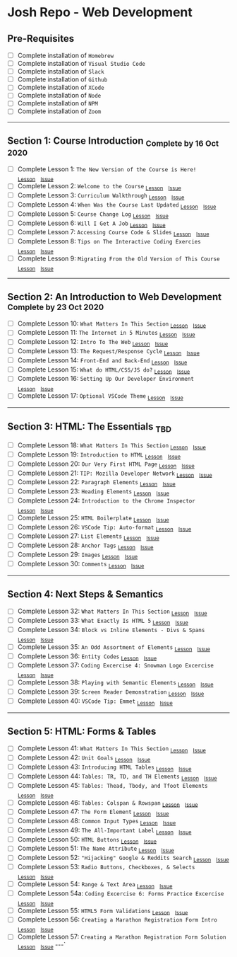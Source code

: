 # Josh Repo - Web Development

## Pre-Requisites
- [ ] Complete installation of `Homebrew`
- [ ] Complete installation of `Visual Studio Code`
- [ ] Complete installation of `Slack`
- [ ] Complete installation of `Github`
- [ ] Complete installation of `XCode`
- [ ] Complete installation of `Node`
- [ ] Complete installation of `NPM`
- [ ] Complete installation of `Zoom`
---

## Section 1: Course Introduction <sub>Complete by 16 Oct 2020</sub>

- [ ] Complete Lesson 1: `The New Version of the Course is Here!` <sub>[Lesson](https://www.udemy.com/course/the-web-developer-bootcamp/learn/lecture/22608008#overview)</sub>&nbsp;&nbsp;&nbsp;<sub>[Issue](https://github.com/rodriggj/WebDevelopmentJosh/issues/2)</sub>
- [ ] Complete Lesson 2: `Welcome to the Course` <sub>[Lesson](https://www.udemy.com/course/the-web-developer-bootcamp/learn/lecture/22587506#overview)</sub>&nbsp;&nbsp;&nbsp;<sub>[Issue](https://github.com/rodriggj/WebDevelopmentJosh/issues/3)</sub>
- [ ] Complete Lesson 3: `Curriculum Walkthrough` <sub>[Lesson](https://www.udemy.com/course/the-web-developer-bootcamp/learn/lecture/22587510#overview)</sub>&nbsp;&nbsp;&nbsp;<sub>[Issue](https://github.com/rodriggj/WebDevelopmentJosh/issues/4)</sub>
- [ ] Complete Lesson 4: `When Was the Course Last Updated` <sub>[Lesson](https://www.udemy.com/course/the-web-developer-bootcamp/learn/lecture/22587514#overview)</sub>&nbsp;&nbsp;&nbsp;<sub>[Issue](https://github.com/rodriggj/WebDevelopmentJosh/issues/5)</sub>
- [ ] Complete Lesson 5: `Course Change Log` <sub>[Lesson](https://www.udemy.com/course/the-web-developer-bootcamp/learn/lecture/22588356#overview)</sub>&nbsp;&nbsp;&nbsp;<sub>[Issue](https://github.com/rodriggj/WebDevelopmentJosh/issues/6)</sub>
- [ ] Complete Lesson 6: `Will I Get A Job` <sub>[Lesson](https://www.udemy.com/course/the-web-developer-bootcamp/learn/lecture/22587516#overview)</sub>&nbsp;&nbsp;&nbsp;<sub>[Issue](https://github.com/rodriggj/WebDevelopmentJosh/issues/7)</sub>
- [ ] Complete Lesson 7: `Accessing Course Code & Slides` <sub>[Lesson](https://www.udemy.com/course/the-web-developer-bootcamp/learn/lecture/22587518#overview)</sub>&nbsp;&nbsp;&nbsp;<sub>[Issue](https://github.com/rodriggj/WebDevelopmentJosh/issues/8)</sub>
- [ ] Complete Lesson 8: `Tips on The Interactive Coding Exercies` <sub>[Lesson](https://www.udemy.com/course/the-web-developer-bootcamp/learn/lecture/22708691#overview)</sub>&nbsp;&nbsp;&nbsp;<sub>[Issue](https://github.com/rodriggj/WebDevelopmentJosh/issues/9)</sub>
- [ ] Complete Lesson 9: `Migrating From the Old Version of This Course` <sub>[Lesson](https://www.udemy.com/course/the-web-developer-bootcamp/learn/lecture/22711119#overview)</sub>&nbsp;&nbsp;&nbsp;<sub>[Issue](https://github.com/rodriggj/WebDevelopmentJosh/issues/10)</sub>
---

## Section 2: An Introduction to Web Development <sub>Complete by 23 Oct 2020</sub>

- [ ] Complete Lesson 10: `What Matters In This Section` <sub>[Lesson](https://www.udemy.com/course/the-web-developer-bootcamp/learn/lecture/22608008#overview)</sub>&nbsp;&nbsp;&nbsp;<sub>[Issue](https://github.com/rodriggj/WebDevelopmentJosh/issues/2)</sub>
- [ ] Complete Lesson 11: `The Internet in 5 Minutes` <sub>[Lesson](https://www.udemy.com/course/the-web-developer-bootcamp/learn/lecture/22587506#overview)</sub>&nbsp;&nbsp;&nbsp;<sub>[Issue](https://github.com/rodriggj/WebDevelopmentJosh/issues/3)</sub>
- [ ] Complete Lesson 12: `Intro To The Web` <sub>[Lesson](https://www.udemy.com/course/the-web-developer-bootcamp/learn/lecture/22587510#overview)</sub>&nbsp;&nbsp;&nbsp;<sub>[Issue](https://github.com/rodriggj/WebDevelopmentJosh/issues/4)</sub>
- [ ] Complete Lesson 13: `The Request/Response Cycle` <sub>[Lesson](https://www.udemy.com/course/the-web-developer-bootcamp/learn/lecture/22587514#overview)</sub>&nbsp;&nbsp;&nbsp;<sub>[Issue](https://github.com/rodriggj/WebDevelopmentJosh/issues/5)</sub>
- [ ] Complete Lesson 14: `Front-End and Back-End` <sub>[Lesson](https://www.udemy.com/course/the-web-developer-bootcamp/learn/lecture/22588356#overview)</sub>&nbsp;&nbsp;&nbsp;<sub>[Issue](https://github.com/rodriggj/WebDevelopmentJosh/issues/6)</sub>
- [ ] Complete Lesson 15: `What do HTML/CSS/JS do?` <sub>[Lesson](https://www.udemy.com/course/the-web-developer-bootcamp/learn/lecture/22587516#overview)</sub>&nbsp;&nbsp;&nbsp;<sub>[Issue](https://github.com/rodriggj/WebDevelopmentJosh/issues/7)</sub>
- [ ] Complete Lesson 16: `Setting Up Our Developer Environment` <sub>[Lesson](https://www.udemy.com/course/the-web-developer-bootcamp/learn/lecture/22587518#overview)</sub>&nbsp;&nbsp;&nbsp;<sub>[Issue](https://github.com/rodriggj/WebDevelopmentJosh/issues/8)</sub>
- [ ] Complete Lesson 17: `Optional VSCode Theme` <sub>[Lesson](https://www.udemy.com/course/the-web-developer-bootcamp/learn/lecture/22708691#overview)</sub>&nbsp;&nbsp;&nbsp;<sub>[Issue](https://github.com/rodriggj/WebDevelopmentJosh/issues/9)</sub>
---

## Section 3: HTML: The Essentials <sub>TBD</sub>

- [ ] Complete Lesson 18: `What Matters In This Section` <sub>[Lesson](https://www.udemy.com/course/the-web-developer-bootcamp/learn/lecture/22608008#overview)</sub>&nbsp;&nbsp;&nbsp;<sub>[Issue](https://github.com/rodriggj/WebDevelopmentJosh/issues/2)</sub>
- [ ] Complete Lesson 19: `Introduction to HTML` <sub>[Lesson](https://www.udemy.com/course/the-web-developer-bootcamp/learn/lecture/22587506#overview)</sub>&nbsp;&nbsp;&nbsp;<sub>[Issue](https://github.com/rodriggj/WebDevelopmentJosh/issues/3)</sub>
- [ ] Complete Lesson 20: `Our Very First HTML Page` <sub>[Lesson](https://www.udemy.com/course/the-web-developer-bootcamp/learn/lecture/22587510#overview)</sub>&nbsp;&nbsp;&nbsp;<sub>[Issue](https://github.com/rodriggj/WebDevelopmentJosh/issues/4)</sub>
- [ ] Complete Lesson 21: `TIP: Mozilla Developer Network` <sub>[Lesson](https://www.udemy.com/course/the-web-developer-bootcamp/learn/lecture/22587514#overview)</sub>&nbsp;&nbsp;&nbsp;<sub>[Issue](https://github.com/rodriggj/WebDevelopmentJosh/issues/5)</sub>
- [ ] Complete Lesson 22: `Paragraph Elements` <sub>[Lesson](https://www.udemy.com/course/the-web-developer-bootcamp/learn/lecture/22588356#overview)</sub>&nbsp;&nbsp;&nbsp;<sub>[Issue](https://github.com/rodriggj/WebDevelopmentJosh/issues/6)</sub>
- [ ] Complete Lesson 23: `Heading Elements` <sub>[Lesson](https://www.udemy.com/course/the-web-developer-bootcamp/learn/lecture/22587516#overview)</sub>&nbsp;&nbsp;&nbsp;<sub>[Issue](https://github.com/rodriggj/WebDevelopmentJosh/issues/7)</sub>
- [ ] Complete Lesson 24: `Introduction to the Chrome Inspector` <sub>[Lesson](https://www.udemy.com/course/the-web-developer-bootcamp/learn/lecture/22587518#overview)</sub>&nbsp;&nbsp;&nbsp;<sub>[Issue](https://github.com/rodriggj/WebDevelopmentJosh/issues/8)</sub>
- [ ] Complete Lesson 25: `HTML Boilerplate` <sub>[Lesson](https://www.udemy.com/course/the-web-developer-bootcamp/learn/lecture/22708691#overview)</sub>&nbsp;&nbsp;&nbsp;<sub>[Issue](https://github.com/rodriggj/WebDevelopmentJosh/issues/9)</sub>
- [ ] Complete Lesson 26: `VSCode Tip: Auto-format` <sub>[Lesson](https://www.udemy.com/course/the-web-developer-bootcamp/learn/lecture/22708691#overview)</sub>&nbsp;&nbsp;&nbsp;<sub>[Issue](https://github.com/rodriggj/WebDevelopmentJosh/issues/9)</sub>
- [ ] Complete Lesson 27: `List Elements` <sub>[Lesson](https://www.udemy.com/course/the-web-developer-bootcamp/learn/lecture/22708691#overview)</sub>&nbsp;&nbsp;&nbsp;<sub>[Issue](https://github.com/rodriggj/WebDevelopmentJosh/issues/9)</sub>
- [ ] Complete Lesson 28: `Anchor Tags` <sub>[Lesson](https://www.udemy.com/course/the-web-developer-bootcamp/learn/lecture/22708691#overview)</sub>&nbsp;&nbsp;&nbsp;<sub>[Issue](https://github.com/rodriggj/WebDevelopmentJosh/issues/9)</sub>
- [ ] Complete Lesson 29: `Images` <sub>[Lesson](https://www.udemy.com/course/the-web-developer-bootcamp/learn/lecture/22708691#overview)</sub>&nbsp;&nbsp;&nbsp;<sub>[Issue](https://github.com/rodriggj/WebDevelopmentJosh/issues/9)</sub>
- [ ] Complete Lesson 30: `Comments` <sub>[Lesson](https://www.udemy.com/course/the-web-developer-bootcamp/learn/lecture/22708691#overview)</sub>&nbsp;&nbsp;&nbsp;<sub>[Issue](https://github.com/rodriggj/WebDevelopmentJosh/issues/9)</sub>
---

## Section 4: Next Steps & Semantics

- [ ] Complete Lesson 32: `What Matters In This Section` <sub>[Lesson](https://www.udemy.com/course/the-web-developer-bootcamp/learn/lecture/22608008#overview)</sub>&nbsp;&nbsp;&nbsp;<sub>[Issue](https://github.com/rodriggj/WebDevelopmentJosh/issues/2)</sub>
- [ ] Complete Lesson 33: `What Exactly Is HTML 5` <sub>[Lesson](https://www.udemy.com/course/the-web-developer-bootcamp/learn/lecture/22608008#overview)</sub>&nbsp;&nbsp;&nbsp;<sub>[Issue](https://github.com/rodriggj/WebDevelopmentJosh/issues/2)</sub>
- [ ] Complete Lesson 34: `Block vs Inline Elements - Divs & Spans` <sub>[Lesson](https://www.udemy.com/course/the-web-developer-bootcamp/learn/lecture/22608008#overview)</sub>&nbsp;&nbsp;&nbsp;<sub>[Issue](https://github.com/rodriggj/WebDevelopmentJosh/issues/2)</sub>
- [ ] Complete Lesson 35: `An Odd Assortment of Elements` <sub>[Lesson](https://www.udemy.com/course/the-web-developer-bootcamp/learn/lecture/22608008#overview)</sub>&nbsp;&nbsp;&nbsp;<sub>[Issue](https://github.com/rodriggj/WebDevelopmentJosh/issues/2)</sub>
- [ ] Complete Lesson 36: `Entity Codes` <sub>[Lesson](https://www.udemy.com/course/the-web-developer-bootcamp/learn/lecture/22608008#overview)</sub>&nbsp;&nbsp;&nbsp;<sub>[Issue](https://github.com/rodriggj/WebDevelopmentJosh/issues/2)</sub>
- [ ] Complete Lesson 37: `Coding Excercise 4: Snowman Logo Excercise` <sub>[Lesson](https://www.udemy.com/course/the-web-developer-bootcamp/learn/lecture/22608008#overview)</sub>&nbsp;&nbsp;&nbsp;<sub>[Issue](https://github.com/rodriggj/WebDevelopmentJosh/issues/2)</sub>
- [ ] Complete Lesson 38: `Playing with Semantic Elements` <sub>[Lesson](https://www.udemy.com/course/the-web-developer-bootcamp/learn/lecture/22608008#overview)</sub>&nbsp;&nbsp;&nbsp;<sub>[Issue](https://github.com/rodriggj/WebDevelopmentJosh/issues/2)</sub>
- [ ] Complete Lesson 39: `Screen Reader Demonstration` <sub>[Lesson](https://www.udemy.com/course/the-web-developer-bootcamp/learn/lecture/22608008#overview)</sub>&nbsp;&nbsp;&nbsp;<sub>[Issue](https://github.com/rodriggj/WebDevelopmentJosh/issues/2)</sub>
- [ ] Complete Lesson 40: `VSCode Tip: Emmet` <sub>[Lesson](https://www.udemy.com/course/the-web-developer-bootcamp/learn/lecture/22608008#overview)</sub>&nbsp;&nbsp;&nbsp;<sub>[Issue](https://github.com/rodriggj/WebDevelopmentJosh/issues/2)</sub>
---

## Section 5: HTML: Forms & Tables

- [ ] Complete Lesson 41: `What Matters In This Section` <sub>[Lesson](https://www.udemy.com/course/the-web-developer-bootcamp/learn/lecture/22608008#overview)</sub>&nbsp;&nbsp;&nbsp;<sub>[Issue](https://github.com/rodriggj/WebDevelopmentJosh/issues/2)</sub>
- [ ] Complete Lesson 42: `Unit Goals` <sub>[Lesson](https://www.udemy.com/course/the-web-developer-bootcamp/learn/lecture/22608008#overview)</sub>&nbsp;&nbsp;&nbsp;<sub>[Issue](https://github.com/rodriggj/WebDevelopmentJosh/issues/2)</sub>
- [ ] Complete Lesson 43: `Introducing HTML Tables` <sub>[Lesson](https://www.udemy.com/course/the-web-developer-bootcamp/learn/lecture/22608008#overview)</sub>&nbsp;&nbsp;&nbsp;<sub>[Issue](https://github.com/rodriggj/WebDevelopmentJosh/issues/2)</sub>
- [ ] Complete Lesson 44: `Tables: TR, TD, and TH Elements` <sub>[Lesson](https://www.udemy.com/course/the-web-developer-bootcamp/learn/lecture/22608008#overview)</sub>&nbsp;&nbsp;&nbsp;<sub>[Issue](https://github.com/rodriggj/WebDevelopmentJosh/issues/2)</sub>
- [ ] Complete Lesson 45: `Tables: Thead, Tbody, and Tfoot Elements` <sub>[Lesson](https://www.udemy.com/course/the-web-developer-bootcamp/learn/lecture/22608008#overview)</sub>&nbsp;&nbsp;&nbsp;<sub>[Issue](https://github.com/rodriggj/WebDevelopmentJosh/issues/2)</sub>
- [ ] Complete Lesson 46: `Tables: Colspan & Rowspan` <sub>[Lesson](https://www.udemy.com/course/the-web-developer-bootcamp/learn/lecture/22608008#overview)</sub>&nbsp;&nbsp;&nbsp;<sub>[Issue](https://github.com/rodriggj/WebDevelopmentJosh/issues/2)</sub>
- [ ] Complete Lesson 47: `The Form Element` <sub>[Lesson](https://www.udemy.com/course/the-web-developer-bootcamp/learn/lecture/22608008#overview)</sub>&nbsp;&nbsp;&nbsp;<sub>[Issue](https://github.com/rodriggj/WebDevelopmentJosh/issues/2)</sub>
- [ ] Complete Lesson 48: `Common Input Types` <sub>[Lesson](https://www.udemy.com/course/the-web-developer-bootcamp/learn/lecture/22608008#overview)</sub>&nbsp;&nbsp;&nbsp;<sub>[Issue](https://github.com/rodriggj/WebDevelopmentJosh/issues/2)</sub>
- [ ] Complete Lesson 49: `The All-Important Label` <sub>[Lesson](https://www.udemy.com/course/the-web-developer-bootcamp/learn/lecture/22608008#overview)</sub>&nbsp;&nbsp;&nbsp;<sub>[Issue](https://github.com/rodriggj/WebDevelopmentJosh/issues/2)</sub>
- [ ] Complete Lesson 50: `HTML Buttons` <sub>[Lesson](https://www.udemy.com/course/the-web-developer-bootcamp/learn/lecture/22608008#overview)</sub>&nbsp;&nbsp;&nbsp;<sub>[Issue](https://github.com/rodriggj/WebDevelopmentJosh/issues/2)</sub>
- [ ] Complete Lesson 51: `The Name Attribute` <sub>[Lesson](https://www.udemy.com/course/the-web-developer-bootcamp/learn/lecture/22608008#overview)</sub>&nbsp;&nbsp;&nbsp;<sub>[Issue](https://github.com/rodriggj/WebDevelopmentJosh/issues/2)</sub>
- [ ] Complete Lesson 52: `"Hijacking" Google & Reddits Search` <sub>[Lesson](https://www.udemy.com/course/the-web-developer-bootcamp/learn/lecture/22608008#overview)</sub>&nbsp;&nbsp;&nbsp;<sub>[Issue](https://github.com/rodriggj/WebDevelopmentJosh/issues/2)</sub>
- [ ] Complete Lesson 53: `Radio Buttons, Checkboxes, & Selects` <sub>[Lesson](https://www.udemy.com/course/the-web-developer-bootcamp/learn/lecture/22608008#overview)</sub>&nbsp;&nbsp;&nbsp;<sub>[Issue](https://github.com/rodriggj/WebDevelopmentJosh/issues/2)</sub>
- [ ] Complete Lesson 54: `Range & Text Area` <sub>[Lesson](https://www.udemy.com/course/the-web-developer-bootcamp/learn/lecture/22608008#overview)</sub>&nbsp;&nbsp;&nbsp;<sub>[Issue](https://github.com/rodriggj/WebDevelopmentJosh/issues/2)</sub>
- [ ] Complete Lesson 54a: `Coding Excercise 6: Forms Practice Excercise` <sub>[Lesson](https://www.udemy.com/course/the-web-developer-bootcamp/learn/lecture/22608008#overview)</sub>&nbsp;&nbsp;&nbsp;<sub>[Issue](https://github.com/rodriggj/WebDevelopmentJosh/issues/2)</sub>
- [ ] Complete Lesson 55: `HTML5 Form Validations` <sub>[Lesson](https://www.udemy.com/course/the-web-developer-bootcamp/learn/lecture/22608008#overview)</sub>&nbsp;&nbsp;&nbsp;<sub>[Issue](https://github.com/rodriggj/WebDevelopmentJosh/issues/2)</sub>
- [ ] Complete Lesson 56: `Creating a Marathon Registration Form Intro` <sub>[Lesson](https://www.udemy.com/course/the-web-developer-bootcamp/learn/lecture/22608008#overview)</sub>&nbsp;&nbsp;&nbsp;<sub>[Issue](https://github.com/rodriggj/WebDevelopmentJosh/issues/2)</sub>
- [ ] Complete Lesson 57: `Creating a Marathon Registration Form Solution` <sub>[Lesson](https://www.udemy.com/course/the-web-developer-bootcamp/learn/lecture/22608008#overview)</sub>&nbsp;&nbsp;&nbsp;<sub>[Issue](https://github.com/rodriggj/WebDevelopmentJosh/issues/2)</sub>
---`